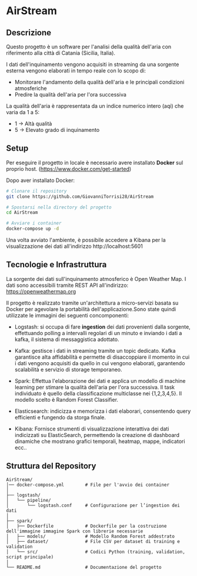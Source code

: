 # AirStream 

## Descrizione
Questo progetto è un software per l'analisi della qualità dell'aria con riferimento alla città di Catania (Sicilia, Italia).

I dati dell'inquinamento vengono acquisiti in streaming da una sorgente esterna vengono elaborati in tempo reale con lo scopo di: 
- Monitorare l'andamento della qualità dell'aria e le principali condizioni atmosferiche
- Predire la qualità dell'aria per l'ora successiva

La qualità dell'aria è rappresentata da un indice numerico intero (aqi) che varia da 1 a 5:
- 1 → Altà qualità
- 5 → Elevato grado di inquinamento

## Setup
Per eseguire il progetto in locale è necessario avere installato **Docker** sul proprio host. (https://www.docker.com/get-started)

Dopo aver installato Docker:

```bash
# Clonare il repository
git clone https://github.com/GiovanniTorrisi28/AirStream

# Spostarsi nella directory del progetto
cd AirStream

# Avviare i container
docker-compose up -d
```

Una volta avviato l'ambiente, è possibile accedere a Kibana per la visualizzazione dei dati all'indirizzo http://localhost:5601


## Tecnologie e Infrastruttura

La sorgente dei dati sull'inquinamento atmosferico è Open Weather Map. I dati sono accessibili tramite REST API all'indirizzo: https://openweathermap.org 

Il progetto è realizzato tramite un'architettura a micro-servizi basata su Docker per agevolare la portabilità dell'applicazione.Sono state quindi utilizzate le immagini dei seguenti concomponenti: 
- Logstash: si occupa di fare **ingestion** dei dati provenienti dalla sorgente, effettuando polling a intervalli regolari di un minuto e inviando i dati a kafka, il sistema di messaggistica adottato.
- Kafka: gestisce i dati in streaming tramite un topic dedicato. Kafka garantisce alta affidabilità e permette di disaccoppiare il momento in cui i dati vengono acquisiti da quello in cui vengono elaborati, garantendo scalabilità e servizio di storage temporaneo.
- Spark: Effettua l'elaborazione dei dati e applica un modello di machine learning per stimare la qualità dell'aria per l'ora successiva. Il task individuato è quello della classificazione multiclasse nei {1,2,3,4,5}. Il modello scelto è Random Forest Classifier.

- Elasticsearch: indicizza e memorizza i dati elaborari, consentendo query efficienti e fungendo da storga finale.

- Kibana: Fornisce strumenti di visualizzazione interattiva dei dati indicizzati su ElasticSearch, permettendo la creazione di dashboard dinamiche che mostrano grafici temporali, heatmap, mappe, indicatori ecc..

## Struttura del Repository

```plaintext
AirStream/
│── docker-compose.yml        # File per l'avvio dei container
│
├── logstash/
│   └── pipeline/
│       └── logstash.conf     # Configurazione per l’ingestion dei dati
│
├── spark/
│   ├── Dockerfile            # Dockerfile per la costruzione dell'immagine immagine Spark con librerie necessarie
│   ├── models/               # Modello Random Forest addestrato
│   ├── dataset/              # File CSV per dataset di training e validation
│   └── src/                  # Codici Python (training, validation, script principale)
│
└── README.md                 # Documentazione del progetto
